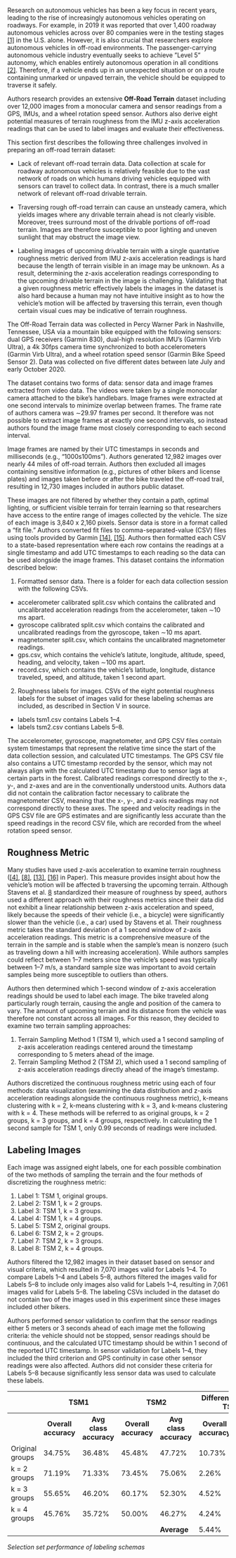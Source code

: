 Research on autonomous vehicles has been a key focus in recent years, leading to the rise of increasingly autonomous vehicles operating on roadways. For example, in 2019 it was reported that over 1,400 roadway autonomous vehicles across over 80 companies were in the testing stages [[1]](https://techcrunch.com/2019/06/11/over-1400-self-driving-vehicles-are-now-in-testing-by-80-companies-across-the-u-s/) in the U.S. alone. However, it is also crucial that researchers explore autonomous vehicles in off-road environments. The passenger-carrying autonomous vehicle industry eventually seeks to achieve ”Level 5” autonomy, which enables entirely autonomous operation in all conditions [[2]](https://www.nhtsa.gov/technology-innovation/automated-vehicles). Therefore, if a vehicle ends up in an unexpected situation or on a route containing unmarked or unpaved terrain, the vehicle should be equipped to traverse it safely.

Authors research provides an extensive **Off-Road Terrain** dataset including over 12,000 images from a monocular camera and sensor readings from a GPS, IMUs, and a wheel rotation speed sensor. Authors also derive eight potential measures of terrain roughness from the IMU z-axis acceleration readings that can be used to label images and evaluate their effectiveness.

This section first describes the following three challenges involved in preparing an off-road terrain dataset:

- Lack of relevant off-road terrain data. Data collection at scale for roadway autonomous vehicles is relatively feasible due to the vast network of roads on which humans driving vehicles equipped with sensors can travel to collect data. In contrast, there is a much smaller network of relevant off-road drivable terrain.

- Traversing rough off-road terrain can cause an unsteady camera, which yields images where any drivable terrain ahead is not clearly visible. Moreover, trees surround most of the drivable portions of off-road terrain. Images are therefore susceptible to poor lighting and uneven sunlight that may obstruct the image view.

- Labeling images of upcoming drivable terrain with a single quantative roughness metric derived from IMU z-axis acceleration readings is hard because the length of terrain visible in an image may be unknown. As a result, determining the z-axis acceleration readings corresponding to the upcoming drivable terrain in the image is challenging. Validating that a given roughness metric effectively labels the images in the dataset is also hard because a human may not have intuitive insight as to how the vehicle’s motion will be affected by traversing this terrain, even though certain visual cues may be indicative of terrain roughness.

The Off-Road Terrain data was collected in Percy Warner Park in Nashville, Tennessee, USA via a mountain bike equipped with the following sensors: dual GPS receivers (Garmin 830), dual-high resolution IMU’s (Garmin Virb Ultra), a 4k 30fps camera time synchronized to both accelerometers (Garmin Virb Ultra), and a wheel rotation speed sensor (Garmin Bike Speed Sensor 2). Data was collected on five different dates between late July and early October 2020.

The dataset contains two forms of data: sensor data and image frames extracted from video data. The videos were taken by a single monocular camera attached to the bike’s handlebars. Image frames were extracted at one second intervals to minimize overlap between frames. The frame rate of authors camera was ∼29.97 frames per second. It therefore was not possible to extract image frames at exactly one second intervals, so instead authors found the image frame most closely corresponding to each second interval.

Image frames are named by their UTC timestamps in seconds and milliseconds (e.g., “1000s100ms”). Authors generated 12,982 images over nearly 44 miles of off-road terrain. Authors then excluded all images containing sensitive information (e.g., pictures of other bikers and license plates) and images taken before or after the bike traveled the off-road trail, resulting in 12,730 images included in authors public dataset.

These images are not filtered by whether they contain a path, optimal lighting, or sufficient visible terrain for terrain learning so that researchers have access to the entire range of images collected by the vehicle. The size of each image is 3,840 x 2,160 pixels. Sensor data is store in a format called a “fit file.” Authors converted fit files to comma-separated-value (CSV) files using tools provided by Garmin [[14]](https://developer.garmin.com/fit/fitcsvtool/), [[15]](https://developer.garmin.com/fit/protocol/). Authors then formatted each CSV to a state-based representation where each row contains the readings at a single timestamp and add UTC timestamps to each reading so the data can be used alongside the image frames. This dataset contains the information described below:

1. Formatted sensor data. There is a folder for each data collection session with the following CSVs.
- accelerometer calibrated split.csv which contains the calibrated and uncalibrated acceleration readings from the accelerometer, taken ∼10 ms apart.
- gyroscope calibrated split.csv which contains the calibrated and uncalibrated readings from the gyroscope, taken ∼10 ms apart.
- magnetometer split.csv, which contains the uncalibrated magnetometer readings.
- gps.csv, which contains the vehicle’s latitute, longitude, altitude, speed, heading, and velocity, taken ∼100 ms apart.
- record.csv, which contains the vehicle’s latitude, longitude, distance traveled, speed, and altitude, taken 1 second apart.

2. Roughness labels for images. CSVs of the eight potential roughness labels for the subset of images valid for these labeling schemas are included, as described in Section V in source.
- labels tsm1.csv contains Labels 1–4.
- labels tsm2.csv contians Labels 5–8.

The accelerometer, gyroscope, magnetometer, and GPS CSV files contain system timestamps that represent the relative time since the start of the data collection session, and calculated UTC timestamps. The GPS CSV file also contains a UTC timestamp recorded by the sensor, which may not always align with the calculated UTC timestamp due to sensor lags at certain parts in the forest. Calibrated readings correspond directly to the x-, y-, and z-axes and are in the conventionally understood units. Authors data did not contain the calibration factor necessary to calibrate the magnetometer CSV, meaning that the x-, y-, and z-axis readings may not correspond directly to these axes. The speed and velocity readings in the GPS CSV file are GPS estimates and are significantly less accurate than the speed readings in the record CSV file, which are recorded from the wheel rotation speed sensor.

## Roughness Metric

Many studies have used z-axis acceleration to examine
terrain roughness ([[4]](https://www.researchgate.net/publication/340879363_SVM_based_sensor_fusion_for_improved_terrain_classification_Conference_Presentation), [[8]](https://arxiv.org/abs/1206.6872), [[13]](https://ieeexplore.ieee.org/document/4059113), [[16]](https://www.ri.cmu.edu/publications/semantic-segmentation-for-terrain-roughness-estimation-using-data-autolabeled-with-a-custom-roughness-metric/) in Paper). This measure provides insight about how the vehicle’s motion will be affected b traversing the upcoming terrain. Although Stavens et al. [8](https://arxiv.org/abs/1206.6872) standardized their measure of roughness by speed, authors used a different approach with their roughness metrics since their data did not exhibit a linear relationship between z-axis acceleration and speed, likely because the speeds of their vehicle (i.e., a bicycle) were significantly slower than the vehicle (i.e., a car) used by Stavens et al. Their roughness metric takes the standard deviation of a 1 second window of z-axis acceleration readings. This metric is a comprehensive measure of the terrain in the sample and is stable when the sample’s mean is nonzero (such as traveling down a hill with increasing acceleration). While authors samples could reflect between 1–7 meters since the vehicle’s speed was typically between 1–7 m/s, a standard sample size was important to avoid certain samples being more susceptible to outliers than others.

Authors then determined which 1-second window of z-axis acceleration readings should be used to label each image. The bike traveled along particularly rough terrain, causing the angle and position of the camera to vary. The amount of upcoming terrain and its distance from the vehicle was therefore not constant across all images. For this reason, they decided to examine two terrain sampling approaches:

1. Terrain Sampling Method 1 (TSM 1), which used a 1 second sampling of z-axis acceleration readings centered around the timestamp corresponding to 5 meters ahead of the image.
2. Terrain Sampling Method 2 (TSM 2), which used a 1 second sampling of z-axis acceleration readings directly ahead of the image’s timestamp.

Authors discretized the continuous roughness metric using each of four methods: data visualization (examining the data distribution and z-axis acceleration readings alongside the continuous roughness metric), k-means clustering with k = 2, k-means clustering with k = 3, and k-means clustering with k = 4. These methods will be referred to as original groups, k = 2 groups, k = 3 groups, and k = 4 groups, respectively. In calculating the 1 second sample for TSM 1, only 0.99 seconds of readings were included.

## Labeling Images

Each image was assigned eight labels, one for each possible
combination of the two methods of sampling the terrain and
the four methods of discretizing the roughness metric:
1. Label 1: TSM 1, original groups.
2. Label 2: TSM 1, k = 2 groups.
3. Label 3: TSM 1, k = 3 groups.
4. Label 4: TSM 1, k = 4 groups.
5. Label 5: TSM 2, original groups.
6. Label 6: TSM 2, k = 2 groups.
7. Label 7: TSM 2, k = 3 groups.
8. Label 8: TSM 2, k = 4 groups.

Authors filtered the 12,982 images in their dataset based on sensor and visual criteria, which resulted in 7,070 images valid for Labels 1–4. To compare Labels 1–4 and Labels 5–8, authors filtered the images valid for Labels 5–8 to include only images also valid for Labels 1–4, resulting in 7,061 images valid for Labels 5–8. The labeling CSVs included in the dataset do not contain two of the images used in this experiment since these images included other bikers.

Authors performed sensor validation to confirm that the sensor readings either 5 meters or 3 seconds ahead of each image met the following criteria: the vehicle should not be stopped, sensor readings should be continuous, and the calculated UTC timestamp should be within 1 second of the reported UTC timestamp. In sensor validation for Labels 1–4, they included the third criterion and GPS continuity in case other sensor readings were also affected. Authors did not consider these criteria for Labels 5–8 because significantly less sensor data was used to calculate these labels.

<table>
  <tr>
    <th></th>
    <th colspan="2">TSM1</th>
    <th colspan="2">TSM2</th>
    <th colspan="2">Difference (TSM2-TSM1)</th>
  </tr>
  <tr>
    <th></th>
    <th>Overall accuracy</th>
    <th>Avg class accuracy</th>
    <th>Overall accuracy</th>
    <th>Avg class accuracy</th>
    <th>Overall accuracy</th>
    <th>Avg class accuracy</th>
  </tr>
  <tr>
    <td>Original groups</td>
    <td>34.75%</td>
    <td>36.48%</td>
    <td>45.48%</td>
    <td>47.72%</td>
    <td>10.73%</td>
    <td>11.24%</td>
  </tr>
  <tr>
    <td>k = 2 groups</td>
    <td>71.19%</td>
    <td>71.33%</td>
    <td>73.45%</td>
    <td>75.06%</td>
    <td>2.26%</td>
    <td>3.73%</td>
  </tr>
  <tr>
    <td>k = 3 groups</td>
    <td>55.65%</td>
    <td>46.20%</td>
    <td>60.17%</td>
    <td>52.30%</td>
    <td>4.52%</td>
    <td>6.10%</td>
  </tr>
  <tr>
    <td>k = 4 groups</td>
    <td>45.76%</td>
    <td>35.72%</td>
    <td>50.00%</td>
    <td>46.27%</td>
    <td>4.24%</td>
    <td>10.55%</td>
  </tr>
  <tr>
    <td></td>
    <td></td>
    <td></td>
    <td></td>
    <td><b>Average</b></td>
    <td>5.44%</td>
    <td>7.91%</td>
  </tr>
</table>

<i>Selection set performance of labeling schemas</i>
